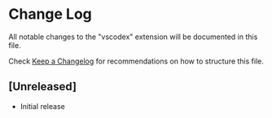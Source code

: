 # Change Log

All notable changes to the "vscodex" extension will be documented in this file.

Check [Keep a Changelog](http://keepachangelog.com/) for recommendations on how to structure this file.

## [Unreleased]

- Initial release